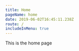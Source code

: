 ```yaml
---
title: Home
pageName: home
date: 2019-06-02T16:45:11.238Z
route: /
includeInMenu: true
---
```

This is the home page
